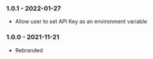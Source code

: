 ### 1.0.1 - 2022-01-27

* Allow user to set API Key as an environment variable

### 1.0.0 - 2021-11-21

* Rebranded
